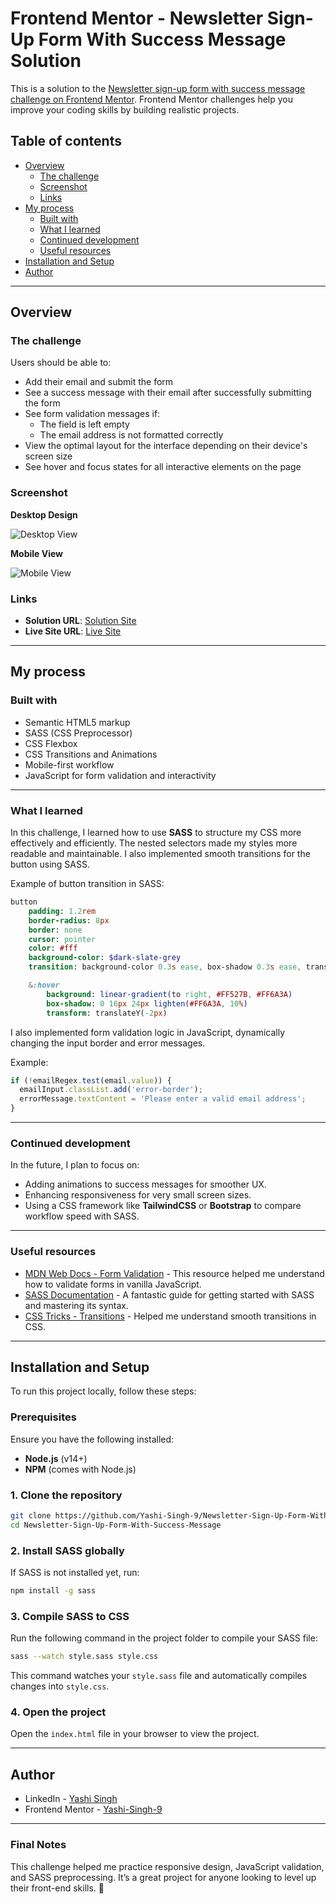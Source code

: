 # Frontend Mentor - Newsletter Sign-Up Form With Success Message Solution

This is a solution to the [Newsletter sign-up form with success message challenge on Frontend Mentor](https://www.frontendmentor.io/challenges/newsletter-signup-form-with-success-message-3FC1AZbNrv). Frontend Mentor challenges help you improve your coding skills by building realistic projects.  

## Table of contents

- [Overview](#overview)
  - [The challenge](#the-challenge)
  - [Screenshot](#screenshot)
  - [Links](#links)
- [My process](#my-process)
  - [Built with](#built-with)
  - [What I learned](#what-i-learned)
  - [Continued development](#continued-development)
  - [Useful resources](#useful-resources)
- [Installation and Setup](#installation-and-setup)
- [Author](#author)

---

## Overview

### The challenge

Users should be able to:

- Add their email and submit the form
- See a success message with their email after successfully submitting the form
- See form validation messages if:
  - The field is left empty
  - The email address is not formatted correctly
- View the optimal layout for the interface depending on their device's screen size
- See hover and focus states for all interactive elements on the page

### Screenshot

**Desktop Design**

![Desktop View](design/desktop-design.jpg)

**Mobile View**

![Mobile View](design/mobile-design.png)

### Links

- **Solution URL**: [Solution Site](https://your-solution-url.com)
- **Live Site URL**: [Live Site](https://your-live-site-url.com)

---

## My process

### Built with

- Semantic HTML5 markup
- SASS (CSS Preprocessor)
- CSS Flexbox
- CSS Transitions and Animations
- Mobile-first workflow
- JavaScript for form validation and interactivity

---

### What I learned

In this challenge, I learned how to use **SASS** to structure my CSS more effectively and efficiently. The nested selectors made my styles more readable and maintainable. I also implemented smooth transitions for the button using SASS.

Example of button transition in SASS:

```sass
button
    padding: 1.2rem
    border-radius: 8px
    border: none
    cursor: pointer
    color: #fff
    background-color: $dark-slate-grey
    transition: background-color 0.3s ease, box-shadow 0.3s ease, transform 0.2s ease

    &:hover
        background: linear-gradient(to right, #FF527B, #FF6A3A)
        box-shadow: 0 16px 24px lighten(#FF6A3A, 10%)
        transform: translateY(-2px)
```

I also implemented form validation logic in JavaScript, dynamically changing the input border and error messages.

Example:

```javascript
if (!emailRegex.test(email.value)) {
  emailInput.classList.add('error-border');
  errorMessage.textContent = 'Please enter a valid email address';
}
```

---

### Continued development

In the future, I plan to focus on:

- Adding animations to success messages for smoother UX.
- Enhancing responsiveness for very small screen sizes.
- Using a CSS framework like **TailwindCSS** or **Bootstrap** to compare workflow speed with SASS.

---

### Useful resources

- [MDN Web Docs - Form Validation](https://developer.mozilla.org/en-US/docs/Learn/Forms/Form_validation) - This resource helped me understand how to validate forms in vanilla JavaScript.
- [SASS Documentation](https://sass-lang.com/documentation) - A fantastic guide for getting started with SASS and mastering its syntax.
- [CSS Tricks - Transitions](https://css-tricks.com/almanac/properties/t/transition/) - Helped me understand smooth transitions in CSS.

---

## Installation and Setup

To run this project locally, follow these steps:

### Prerequisites
Ensure you have the following installed:
- **Node.js** (v14+)
- **NPM** (comes with Node.js)

### 1. Clone the repository
```bash
git clone https://github.com/Yashi-Singh-9/Newsletter-Sign-Up-Form-With-Success-Message.git
cd Newsletter-Sign-Up-Form-With-Success-Message
```

### 2. Install SASS globally
If SASS is not installed yet, run:
```bash
npm install -g sass
```

### 3. Compile SASS to CSS
Run the following command in the project folder to compile your SASS file:

```bash
sass --watch style.sass style.css
```

This command watches your `style.sass` file and automatically compiles changes into `style.css`.

### 4. Open the project
Open the `index.html` file in your browser to view the project.

---

## Author

- LinkedIn - [Yashi Singh](https://www.linkedin.com/in/yashi-singh-b4143a246)
- Frontend Mentor - [Yashi-Singh-9](https://www.frontendmentor.io/profile/Yashi-Singh-9)

---

### Final Notes
This challenge helped me practice responsive design, JavaScript validation, and SASS preprocessing. It’s a great project for anyone looking to level up their front-end skills. 🎉